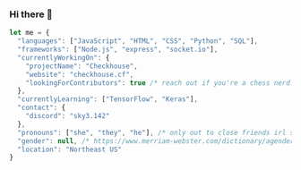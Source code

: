 ### Hi there 👋

```javascript
let me = {
  "languages": ["JavaScript", "HTML", "CSS", "Python", "SQL"],
  "frameworks": ["Node.js", "express", "socket.io"],
  "currentlyWorkingOn": {
    "projectName": "Checkhouse",
    "website": "checkhouse.cf",
    "lookingForContributors": true /* reach out if you're a chess nerd and want to contribute :) */
  },
  "currentlyLearning": ["TensorFlow", "Keras"],
  "contact": {
    "discord": "sky3.142"
  },
  "pronouns": ["she", "they", "he"], /* only out to close friends irl so please don't out me to specific people without asking first */
  "gender": null, /* https://www.merriam-webster.com/dictionary/agender */
  "location": "Northeast US"
}
```

<!--
**Walker30263/Walker30263** is a ✨ _special_ ✨ repository because its `README.md` (this file) appears on your GitHub profile.

Here are some ideas to get you started:

- 🔭 I’m currently working on ...
- 🌱 I’m currently learning ...
- 👯 I’m looking to collaborate on ...
- 🤔 I’m looking for help with ...
- 💬 Ask me about ...
- 📫 How to reach me: ...
- 😄 Pronouns: ...
- ⚡ Fun fact: ...
-->
